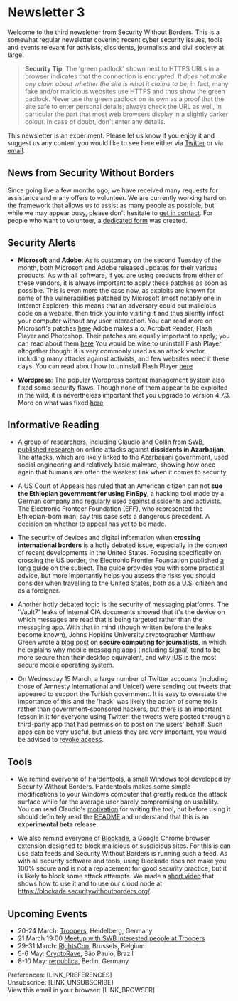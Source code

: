 # Newsletter 3

Welcome to the third newsletter from Security Without Borders. This is a somewhat regular newsletter covering recent cyber security issues, tools and events relevant for activists, dissidents, journalists and civil society at large.

> **Security Tip**: The 'green padlock' shown next to HTTPS URLs in a browser indicates that the connection is encrypted. *It does not make any claim about whether the site is what it claims to be*; in fact, many fake and/or malicious websites use HTTPS and thus show the green padlock. Never use the green padlock on its own as a proof that the site safe to enter personal details; always check the URL as well, in particular the part that most web browsers display in a slightly darker colour. In case of doubt, don't enter any details.

This newsletter is an experiment. Please let us know if you enjoy it and suggest us any content you would like to see here either via [Twitter](https://twitter.com/swborders) or via [email](mailto:info@securitywithoutborders.org).

## News from Security Without Borders

Since going live a few months ago, we have received many requests for assistance and many offers to volunteer. We are currently working hard on the framework that allows us to assist as many people as possible, but while we may appear busy, please don't hesitate to [get in contact](mailto:info@securitywithoutborders.org).
For people who want to volunteer, a [dedicated form](https://securitywithoutborders.org/volunteer.html) was created.

## Security Alerts

- **Microsoft** and **Adobe**: As is customary on the second Tuesday of the month, both Microsoft and Adobe released updates for their various products. As with all software, if you are using products from either of these vendors, it is always important to apply these patches as soon as possible. This is even more the case now, as exploits are known for some of the vulnerabilities patched by Microsoft (most notably one in Internet Explorer): this means that an adversary could put malicious code on a website, then trick you into visiting it and thus silently infect your computer without any user interaction. You can read more on Microsoft's patches [here]( https://technet.microsoft.com/en-us/library/security/ms17-mar)
 Adobe makes a.o. Acrobat Reader, Flash Player and Photoshop. Their patches are equally important to apply; you can read about them [here](https://helpx.adobe.com/security.html) You would be wise to uninstall Flash Player altogether though: it is very commonly used as an attack vector, including many attacks against activists, and few websites need it these days. You can read about how to uninstall Flash Player [here](https://www.grahamcluley.com/update-adobe-flash-uninstall-completely/)

- **Wordpress**: The popular Wordpress content management system also fixed some security flaws. Though none of them appear to be exploited in the wild, it is nevertheless important that you upgrade to version 4.7.3. More on what was fixed [here](https://codex.wordpress.org/Version_4.7.3)

## Informative Reading

- A group of researchers, including Claudio and Collin from SWB, [published research](https://medium.com/amnesty-insights/false-friends-how-fake-accounts-and-crude-malware-targeted-dissidents-in-azerbaijan-9b6594cafe60) on online attacks against **dissidents in Azarbaijan**. The attacks, which are likely linked to the Azarbaijani government, used social engineering and relatively basic malware, showing how once again that humans are often the weakest link when it comes to security.

- A US Court of Appeals [has ruled](https://motherboard.vice.com/en_us/article/judge-says-hacking-victim-cant-sue-a-foreign-government-for-hacking-him-on-us-soil) that an American citizen can not **sue the Ethiopian government for using FinSpy**, a hacking tool made by a German company and [regularly used](https://citizenlab.org/2013/03/you-only-click-twice-finfishers-global-proliferation-2/) against dissidents and activists. The Electronic Fronteer Foundation (EFF), who represented the Ethiopian-born man, say this case sets a dangerous precedent. A decision on whether to appeal has yet to be made.

- The security of devices and digital information when **crossing international borders** is a hotly debated issue, especially in the context of recent developments in the United States. Focusing specifically on crossing the US border, the Electronic Frontier Foundation published [a long guide](https://www.eff.org/wp/digital-privacy-us-border-2017) on the subject. The guide provides you with some practical advice, but more importantly helps you assess the risks you should consider when travelling to the United States, both as a U.S. citizen and as a foreigner. 

- Another hotly debated topic is the security of messaging platforms. The 'Vault7' leaks of internal CIA documents showed that it's the device on which messages are read that is being targeted rather than the messaging app. With that in mind (though written before the leaks become known), Johns Hopkins University cryptographer Matthew Green wrote a [blog post](https://blog.cryptographyengineering.com/2017/03/05/secure-computing-for-journalists/) on **secure computing for journalists**, in which he explains why mobile messaging apps (including Signal) tend to be more secure than their desktop equivalent, and why iOS is the most secure mobile operating system.

- On Wednesday 15 March, a large number of Twitter accounts (including those of Amnesty International and Unicef) were sending out tweets that appeared to support the Turkish government. It is easy to overstate the importance of this and the 'hack' was likely the action of some trolls rather than government-sponsored hackers, but there is an important lesson in it for everyone using Twitter: the tweets were posted through a third-party app that had permission to post on the users' behalf. Such apps can be very useful, but unless they are very important, you would be advised to [revoke access](https://twitter.com/settings/applications).

## Tools

- We remind everyone of [Hardentools](https://github.com/securitywithoutborders/hardentools), a small Windows tool developed by Security Without Borders. Hardentools makes some simple modifications to your Windows computer that greatly reduce the attack surface while for the average user barely compromising on usability. You can read Claudio's [motivation](https://medium.com/@botherder/on-the-banality-of-attacks-and-on-mindful-engineering-fc0a50e5cff5#.v8ye3lc1s) for writing the tool, but before using it should definitely read the [README](https://github.com/securitywithoutborders/hardentools/blob/master/README.md) and understand that this is an **experimental beta** release.

- We also remind everyone of [Blockade](https://blockade.io/), a Google Chrome browser extension designed to block malicious or suspicious sites. For this is can use data feeds and Security Without Borders is running such a feed. As with all security software and tools, using Blockade does not make you 100% secure and is not a replacement for good security practice, but it is likely to block some attack attempts. We made a [short video](https://vimeo.com/205097462) that shows how to use it and to use our cloud node at https://blockade.securitywithoutborders.org/.

## Upcoming Events

- 20-24 March: [Troopers](https://www.troopers.de/troopers17/), Heidelberg, Germany
- 21 March 19:00 [Meetup with SWB interested people at Troopers](https://wiki.securitywithoutborders.org/index.php?title=Rhine-Neckar)
- 29-31 March: [RightsCon](https://www.rightscon.org/), Brussels, Belgium
- 5-6 May: [CryptoRave](https://cryptorave.org), São Paulo, Brazil
- 8-10 May: [re:publica](https://re-publica.de), Berlin, Germany

Preferences: [LINK_PREFERENCES]  
Unsubscribe: [LINK_UNSUBSCRIBE]  
View this email in your browser: [LINK_BROWSER]
